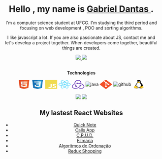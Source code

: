 <div>
  
  <h1 align="center">
    Hello , my name is 
    <a href="https://www.linkedin.com/in/gabriel-dantas-99848b212/">Gabriel Dantas </a>.
  </h1>
  
  <p align="center">
    I'm a computer science student at UFCG. I'm studying the third period and focusing on web development , POO and sorting algorithms.
  </p>
  <p align="center">
    I like javascript a lot. If you are also passionate about JS, contact me and let's develop a project together. When developers come together, beautiful things are created.
  </p>
  
</div>

<div align="center">
  <a href="https://github.com/duribeiro">
    <img height="150em" src="https://github-readme-stats.vercel.app/api?username=gabrieldantasoli&count_private=true&include_all_commits=true&show_icons=true&theme=dracula&hide_border=false&show_owner=true"/>
    <img height="150em" src="https://github-readme-stats.vercel.app/api/top-langs/?username=gabrieldantasoli&theme=dracula&hide_border=false&&layout=compact"/>
  </a>
</div>

<div align="center" valign="top"><br>
  <p align="center">
    <strong>Technologies</strong>
  </p>
  <img align="center" alt="HTML" height="30" width="40" src="https://raw.githubusercontent.com/devicons/devicon/master/icons/html5/html5-original.svg">
  <img align="center" alt="CSS" height="30" width="40" src="https://raw.githubusercontent.com/devicons/devicon/master/icons/css3/css3-original.svg">
  <img align="center" alt="Js" height="30" width="40" src="https://raw.githubusercontent.com/devicons/devicon/master/icons/javascript/javascript-plain.svg">
  <img align="center" alt="React" height="30" width="40" src="https://raw.githubusercontent.com/devicons/devicon/master/icons/react/react-original.svg">
  <img align="center" alt="Redux" height="30" width="40" src="https://raw.githubusercontent.com/devicons/devicon/master/icons/redux/redux-original.svg">
  <img align="center" alt="java" height="50" width="50" src="https://www.ifpe.edu.br/campus/palmares/noticias/divulgado-resultado-do-curso-de-extensao-em-java/javalogo.png/@@images/69c46ffa-cc8a-402e-89b3-c8ac41c96431.png">
  <img align="center" alt="git" height="30" width="40" src="https://raw.githubusercontent.com/devicons/devicon/master/icons/git/git-original.svg">
  <img align="center" alt="github" height="35" width="35" src="https://www.pngall.com/wp-content/uploads/2016/04/Github-PNG-Image.png">
  <img align="center" alt="linux" height="30" width="40" src="https://raw.githubusercontent.com/devicons/devicon/master/icons/linux/linux-original.svg">
</div><br>

<div align="center">
  <a href="https://www.linkedin.com/in/gabriel-dantas-99848b212/" target="_blank"><img src="https://img.shields.io/badge/-LinkedIn-%230077B5?style=for-the-badge&logo=linkedin&logoColor=white" target="_blank"></a> 
  <a href="mailto:gabriel36dantas@gmail.com"><img src="https://img.shields.io/badge/-Gmail-%23333?style=for-the-badge&logo=gmail&logoColor=white" target="_blank"></a>
</div>

<div align="center">
  <h2>My lastest React Websites</h2>
  <ul>
    <li>
      <a href="https://quicknote-crud.netlify.app" target="_blank">Quick Note</a>
    </li>
    <li>
      <a href="https://calls-app.netlify.app" target="_blank">Calls App</a>
    </li>
    <li>
      <a href="https://c-r-u-d-firebase.netlify.app" target="_blank">C.R.U.D.</a>
    </li>
    <li>
      <a href="https://filmariausingapi.netlify.app" target="_blank">Filmaria</a>
    </li>
    <li>
      <a href="https://algorithms-is-life.netlify.app/" target="_blank">Algoritmos de Ordenação</a>
    </li>
    <li>
      <a href="https://shop-using-redux.netlify.app" target="_blank">Redux Shopping</a>
    </li>
  </ul>
 </div>
